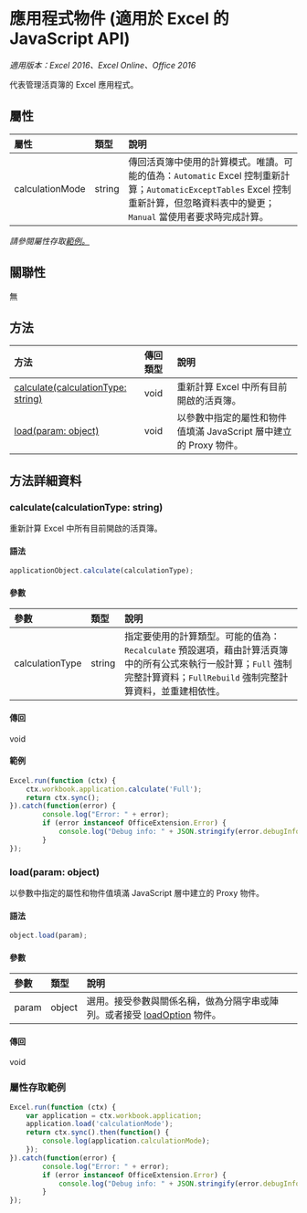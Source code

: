 # 應用程式物件 (適用於 Excel 的 JavaScript API)

_適用版本：Excel 2016、Excel Online、Office 2016_

代表管理活頁簿的 Excel 應用程式。

## 屬性

| 屬性	   | 類型	|說明
|:---------------|:--------|:----------|
|calculationMode|string|傳回活頁簿中使用的計算模式。唯讀。可能的值為：`Automatic` Excel 控制重新計算；`AutomaticExceptTables` Excel 控制重新計算，但忽略資料表中的變更；`Manual` 當使用者要求時完成計算。|

_請參閱屬性存取[範例。](#property-access-examples)_

## 關聯性
無


## 方法

| 方法		   | 傳回類型	|說明|
|:---------------|:--------|:----------|
|[calculate(calculationType: string)](#calculatecalculationtype-string)|void|重新計算 Excel 中所有目前開啟的活頁簿。|
|[load(param: object)](#loadparam-object)|void|以參數中指定的屬性和物件值填滿 JavaScript 層中建立的 Proxy 物件。|

## 方法詳細資料

### calculate(calculationType: string)
重新計算 Excel 中所有目前開啟的活頁簿。

#### 語法
```js
applicationObject.calculate(calculationType);
```

#### 參數
| 參數	   | 類型	|說明|
|:---------------|:--------|:----------|
|calculationType|string|指定要使用的計算類型。可能的值為：`Recalculate` 預設選項，藉由計算活頁簿中的所有公式來執行一般計算；`Full` 強制完整計算資料；`FullRebuild` 強制完整計算資料，並重建相依性。|

#### 傳回
void

#### 範例
```js
Excel.run(function (ctx) { 
	ctx.workbook.application.calculate('Full');
	return ctx.sync(); 
}).catch(function(error) {
		console.log("Error: " + error);
		if (error instanceof OfficeExtension.Error) {
			console.log("Debug info: " + JSON.stringify(error.debugInfo));
		}
});
```

### load(param: object)
以參數中指定的屬性和物件值填滿 JavaScript 層中建立的 Proxy 物件。

#### 語法
```js
object.load(param);
```

#### 參數
| 參數	   | 類型	|說明|
|:---------------|:--------|:----------|
|param|object|選用。接受參數與關係名稱，做為分隔字串或陣列。或者接受 [loadOption](loadoption.md) 物件。|

#### 傳回
void
### 屬性存取範例
```js
Excel.run(function (ctx) { 
	var application = ctx.workbook.application;
	application.load('calculationMode');
	return ctx.sync().then(function() {
		console.log(application.calculationMode);
	});
}).catch(function(error) {
		console.log("Error: " + error);
		if (error instanceof OfficeExtension.Error) {
			console.log("Debug info: " + JSON.stringify(error.debugInfo));
		}
});
```


